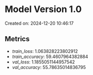 # Model Version 1.0
Created on: 2024-12-20 10:46:17

## Metrics
- *train_loss*: 1.063828223802912
- *train_accuracy*: 59.4607964382884
- *val_loss*: 1.1855051144957542
- *val_accuracy*: 55.78635014836795
